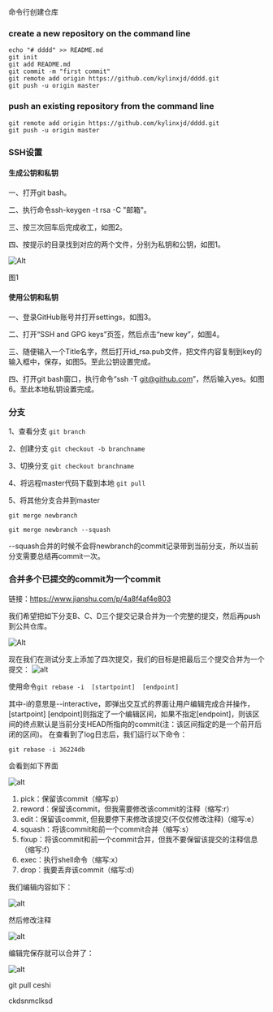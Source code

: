 命令行创建仓库


### create a new repository on the command line
```
echo "# dddd" >> README.md
git init
git add README.md
git commit -m "first commit"
git remote add origin https://github.com/kylinxjd/dddd.git
git push -u origin master
```


### push an existing repository from the command line
```
git remote add origin https://github.com/kylinxjd/dddd.git
git push -u origin master
```

### SSH设置

#### 生成公钥和私钥
一、打开git bash。

二、执行命令ssh-keygen -t rsa -C "邮箱"。

三、按三次回车后完成收工，如图2。

四、按提示的目录找到对应的两个文件，分别为私钥和公钥，如图1。

![Alt](https://img-blog.csdnimg.cn/20190706223006129.png)

图1 


#### 使用公钥和私钥
一、登录GitHub账号并打开settings，如图3。

二、打开“SSH and GPG keys”页签，然后点击“new key”，如图4。

三、随便输入一个Title名字，然后打开id_rsa.pub文件，把文件内容复制到key的输入框中，保存，如图5。至此公钥设置完成。

四、打开git bash窗口，执行命令“ssh -T git@github.com”，然后输入yes。如图6。至此本地私钥设置完成。



### 分支
1、查看分支
`git branch` 

2、创建分支
`git checkout -b branchname`  

3、切换分支
`git checkout branchname`    

4、将远程master代码下载到本地
`git pull`

5、将其他分支合并到master

`git merge newbranch`


`git merge newbranch --squash`  

--squash合并的时候不会将newbranch的commit记录带到当前分支，所以当前分支需要总结再commit一次。



### 合并多个已提交的commit为一个commit


链接：https://www.jianshu.com/p/4a8f4af4e803

我们希望把如下分支B、C、D三个提交记录合并为一个完整的提交，然后再push到公共仓库。

![Alt](https://upload-images.jianshu.io/upload_images/2147642-42195cacced56729.png)

现在我们在测试分支上添加了四次提交，我们的目标是把最后三个提交合并为一个提交：
![alt](https://upload-images.jianshu.io/upload_images/2147642-ce849c4eab3d803b.png)



使用命令`git rebase -i  [startpoint]  [endpoint]`



其中-i的意思是--interactive，即弹出交互式的界面让用户编辑完成合并操作，[startpoint] [endpoint]则指定了一个编辑区间，如果不指定[endpoint]，则该区间的终点默认是当前分支HEAD所指向的commit(注：该区间指定的是一个前开后闭的区间)。
在查看到了log日志后，我们运行以下命令：


`git rebase -i 36224db`


会看到如下界面

![alt](https://upload-images.jianshu.io/upload_images/2147642-03d48aa767efb307.png)


1.  pick：保留该commit（缩写:p）
2. reword：保留该commit，但我需要修改该commit的注释（缩写:r）
3. edit：保留该commit, 但我要停下来修改该提交(不仅仅修改注释)（缩写:e）
4. squash：将该commit和前一个commit合并（缩写:s）
5. fixup：将该commit和前一个commit合并，但我不要保留该提交的注释信息（缩写:f）
6. exec：执行shell命令（缩写:x）
7. drop：我要丢弃该commit（缩写:d）


我们编辑内容如下：


![alt](https://upload-images.jianshu.io/upload_images/2147642-a651234e62ed20a5.png)


然后修改注释





![alt](https://upload-images.jianshu.io/upload_images/2147642-44bbd784dcadfb31.png)



编辑完保存就可以合并了：



![alt](https://upload-images.jianshu.io/upload_images/2147642-334e0a5c47a24f87.png)








git pull ceshi

ckdsnmclksd

